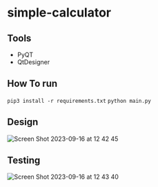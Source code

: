 # simple-calculator

##  Tools
- PyQT
- QtDesigner

## How To run
`pip3 install -r requirements.txt`
`python main.py`

## Design
![Screen Shot 2023-09-16 at 12 42 45](https://github.com/muhamadalfarisy98/simple-calculator/assets/23287190/f36dba4a-ac90-4d2c-bd0d-df16b7f0e41d)



## Testing
![Screen Shot 2023-09-16 at 12 43 40](https://github.com/muhamadalfarisy98/simple-calculator/assets/23287190/aae19c8d-522c-453a-b23b-a34c084723eb)





